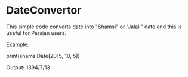 # DateConvertor
This simple code converts date into "Shamsi" or "Jalali" date and this is useful for Persian users.

Example:

print(shamsiDate(2015, 10, 5))

Output: 1394/7/13
